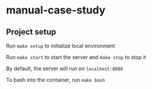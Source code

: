 # manual-case-study

## Project setup

Run `make setup` to initialize local environment

Run `make start` to start the server and `make stop` to stop it

By default, the server will run on `localhost:8080`

To bash into the container, run `make bash`